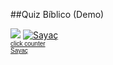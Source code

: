 ##Quiz Bíblico (Demo)

<a href="https://gamercleanvic.github.io/QuizBiblico/"><img src="http://migre.me/tkm8Z"></a>
<a href="https://gamercleanvic.github.io/QuizBiblico/" title="Quiz Bíblico"><img src="http://www.web-counter.net/count_20091204.php?c=dUwNOYctxY2" style="border:0;padding:0;margin:0;" alt="Sayaç"></a><br/><font size="1" face="Arial"><a href="http://us.web-counter.net" title="click counter">click counter</a><br/><a href="http://tr.web-counter.net" title="Sayaç">Sayaç</a></font>
